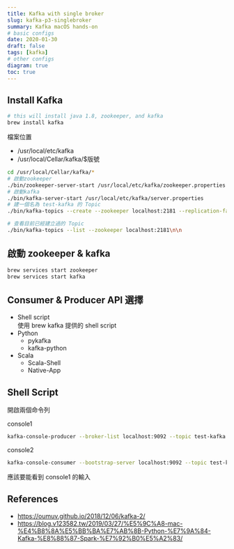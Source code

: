```yaml
---
title: Kafka with single broker
slug: kafka-p3-singlebroker
summary: Kafka macOS hands-on
# basic configs
date: 2020-01-30
draft: false
tags: [kafka]
# other configs
diagram: true
toc: true
---
```


## Install Kafka

```bash
# this will install java 1.8, zookeeper, and kafka
brew install kafka
```

檔案位置

- /usr/local/etc/kafka
- /usr/local/Cellar/kafka/\$版號

```bash
cd /usr/local/Cellar/kafka/*
# 啟動zookeeper
./bin/zookeeper-server-start /usr/local/etc/kafka/zookeeper.properties
# 啟動kafka
./bin/kafka-server-start /usr/local/etc/kafka/server.properties
# 建一個名為 test-kafka 的 Topic
./bin/kafka-topics --create --zookeeper localhost:2181 --replication-factor 1 --partitions 1 --topic test-kafka

# 查看目前已經建立過的 Topic
./bin/kafka-topics --list --zookeeper localhost:2181\n\n
```

## 啟動 zookeeper & kafka

```bash
brew services start zookeeper
brew services start kafka
```

## Consumer & Producer API 選擇

- Shell script\
  使用 brew kafka 提供的 shell script
- Python
  - pykafka
  - kafka-python
- Scala
  - Scala-Shell
  - Native-App

## Shell Script

開啟兩個命令列

console1

```bash
kafka-console-producer --broker-list localhost:9092 --topic test-kafka
```

console2

```bash
kafka-console-consumer --bootstrap-server localhost:9092 --topic test-kafka --from-beginning
```

應該要能看到 console1 的輸入

## References

- <https://oumuv.github.io/2018/12/06/kafka-2/>
- <https://blog.v123582.tw/2019/03/27/%E5%9C%A8-mac-%E4%B8%8A%E5%BB%BA%E7%AB%8B-Python-%E7%9A%84-Kafka-%E8%88%87-Spark-%E7%92%B0%E5%A2%83/>
